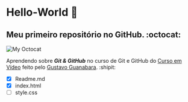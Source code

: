 # Hello-World 🖖
## Meu primeiro repositório no GitHub. :octocat:
![My Octocat](https://user-images.githubusercontent.com/84729916/119724794-8c40a600-be45-11eb-83d2-ebef0ea4c840.png)

 Aprendendo sobre __*Git & GitHub*__ no curso de Git e GitHub do [Curso em Vídeo](https://www.cursoemvideo.com/) feito pelo [Gustavo Guanabara](https://github.com/gustavoguanabara). :shipit:

- [x] Readme.md
- [x] index.html
- [ ] style.css
